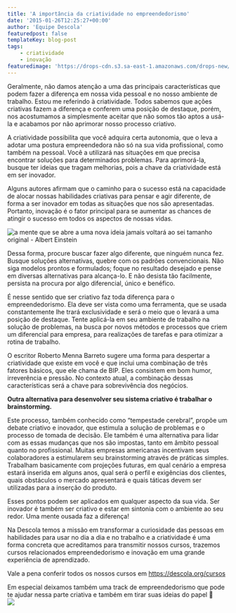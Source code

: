 ```yaml
---
title: 'A importância da criatividade no empreendedorismo'
date: '2015-01-26T12:25:27+00:00'
author: 'Equipe Descola'
featuredpost: false
templateKey: blog-post
tags:
    - criatividade
    - inovação
featuredimage: 'https://drops-cdn.s3.sa-east-1.amazonaws.com/drops-new/wp-content/uploads/2015/01/25184127/criatividade-e-empreendedorismo-150x150.png'
---
```

Geralmente, não damos atenção a uma das principais características que podem fazer a diferença em nossa vida pessoal e no nosso ambiente de trabalho. Estou me referindo à criatividade. Todos sabemos que ações criativas fazem a diferença e conferem uma posição de destaque, porém, nos acostumamos a simplesmente aceitar que não somos tão aptos a usá-la e acabamos por não aprimorar nosso processo criativo.

A criatividade possibilita que você adquira certa autonomia, que o leva a adotar uma postura empreendedora não só na sua vida profissional, como também na pessoal. Você a utilizará nas situações em que precisa encontrar soluções para determinados problemas. Para aprimorá-la, busque ter ideias que tragam melhorias, pois a chave da criatividade está em ser inovador.

Alguns autores afirmam que o caminho para o sucesso está na capacidade de alocar nossas habilidades criativas para pensar e agir diferente, de forma a ser inovador em todas as situações que nos são apresentadas. Portanto, inovação é o fator principal para se aumentar as chances de atingir o sucesso em todos os aspectos de nossas vidas.

![a mente que se abre a uma nova ideia jamais voltará ao sei tamanho original - Albert Einstein](https://descola.org/drops/wp-content/uploads/2015/01/einstein-1024x1024.jpg)

Dessa forma, procure buscar fazer algo diferente, que ninguém nunca fez. Busque soluções alternativas, quebre com os padrões convencionais. Não siga modelos prontos e formulados; foque no resultado desejado e pense em diversas alternativas para alcança-lo. E não desista tão facilmente, persista na procura por algo diferencial, único e benéfico.

É nesse sentido que ser criativo faz toda diferença para o empreendedorismo. Ela deve ser vista como uma ferramenta, que se usada constantemente lhe trará exclusividade e será o meio que o levará a uma posição de destaque. Tente aplicá-la em seu ambiente de trabalho na solução de problemas, na busca por novos métodos e processos que criem um diferencial para empresa, para realizações de tarefas e para otimizar a rotina de trabalho.

O escritor Roberto Menna Barreto sugere uma forma para despertar a criatividade que existe em você e que inclui uma combinação de três fatores básicos, que ele chama de BIP. Eles consistem em bom humor, irreverência e pressão. No contexto atual, a combinação dessas características será a chave para sobrevivência dos negócios.

**Outra alternativa para desenvolver seu sistema criativo é trabalhar o brainstorming.**

Este processo, também conhecido como “tempestade cerebral”, propõe um debate criativo e inovador, que estimula a solução de problemas e o processo de tomada de decisão. Ele também é uma alternativa para lidar com as essas mudanças que nos são impostas, tanto em âmbito pessoal quanto no profissional. Muitas empresas americanas incentivam seus colaboradores a estimularem seu brainstorming através de práticas simples. Trabalham basicamente com projeções futuras, em qual cenário a empresa estará inserida em alguns anos, qual será o perfil e exigências dos clientes, quais obstáculos o mercado apresentará e quais táticas devem ser utilizadas para a inserção do produto.

Esses pontos podem ser aplicados em qualquer aspecto da sua vida. Ser inovador é também ser criativo e estar em sintonia com o ambiente ao seu redor. Uma mente ousada faz a diferença!

Na Descola temos a missão em transformar a curiosidade das pessoas em habilidades para usar no dia a dia e no trabalho e a criatividade é uma forma concreta que acreditamos para transmitir nossos cursos, trazemos cursos relacionados empreendedorismo e inovação em uma grande experiência de aprendizado.

Vale a pena conferir todos os nossos cursos em https://descola.org/cursos

Em especial deixamos também uma track de empreendedorismo que pode te ajudar nessa parte criativa e também em tirar suas ideias do papel 🙂  
[![](https://descola.org/drops/wp-content/uploads/2015/01/empreendedorismo-1-1024x500.jpg)](https://descola.org/track/empreendedorismo)